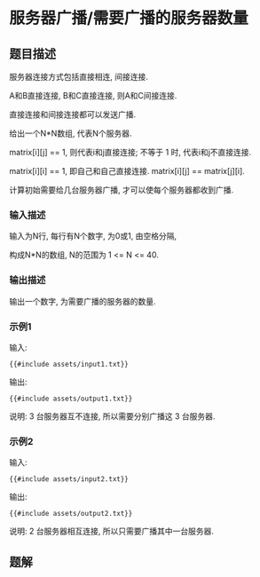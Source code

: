# 服务器广播/需要广播的服务器数量

## 题目描述

服务器连接方式包括直接相连, 间接连接.

A和B直接连接, B和C直接连接, 则A和C间接连接.

直接连接和间接连接都可以发送广播.

给出一个N*N数组, 代表N个服务器.

matrix[i][j] == 1, 则代表i和j直接连接; 不等于 1 时, 代表i和j不直接连接.

matrix[i][i] == 1, 即自己和自己直接连接. matrix[i][j] == matrix[j][i].

计算初始需要给几台服务器广播, 才可以使每个服务器都收到广播.

### 输入描述

输入为N行, 每行有N个数字, 为0或1, 由空格分隔,

构成N*N的数组, N的范围为 1 <= N <= 40.

### 输出描述

输出一个数字, 为需要广播的服务器的数量.

### 示例1

输入:

```text
{{#include assets/input1.txt}}
```

输出:

```text
{{#include assets/output1.txt}}
```

说明: 3 台服务器互不连接, 所以需要分别广播这 3 台服务器.

### 示例2

输入:

```text
{{#include assets/input2.txt}}
```

输出:

```text
{{#include assets/output2.txt}}
```

说明: 2 台服务器相互连接, 所以只需要广播其中一台服务器.

## 题解